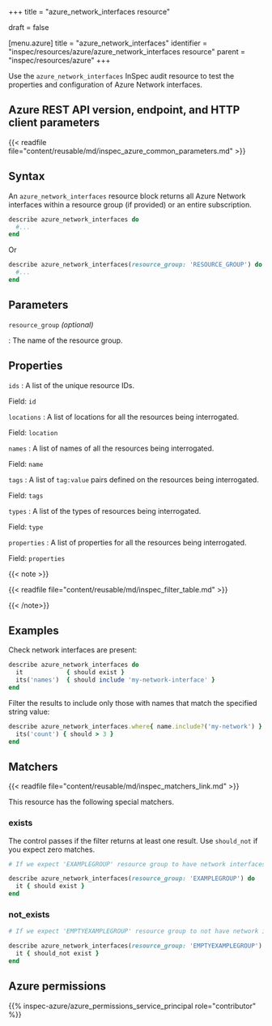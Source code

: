 +++
title = "azure_network_interfaces resource"

draft = false


[menu.azure]
title = "azure_network_interfaces"
identifier = "inspec/resources/azure/azure_network_interfaces resource"
parent = "inspec/resources/azure"
+++

Use the `azure_network_interfaces` InSpec audit resource to test the properties and configuration of Azure Network interfaces.

## Azure REST API version, endpoint, and HTTP client parameters

{{< readfile file="content/reusable/md/inspec_azure_common_parameters.md" >}}

## Syntax

An `azure_network_interfaces` resource block returns all Azure Network interfaces within a resource group (if provided) or an entire subscription.

```ruby
describe azure_network_interfaces do
  #...
end
```

Or

```ruby
describe azure_network_interfaces(resource_group: 'RESOURCE_GROUP') do
  #...
end
```

## Parameters

`resource_group` _(optional)_

: The name of the resource group.

## Properties

`ids`
: A list of the unique resource IDs.

  Field: `id`

`locations`
: A list of locations for all the resources being interrogated.

  Field: `location`

`names`
: A list of names of all the resources being interrogated.

  Field: `name`

`tags`
: A list of `tag:value` pairs defined on the resources being interrogated.

  Field: `tags`

`types`
: A list of the types of resources being interrogated.

  Field: `type`

`properties`
: A list of properties for all the resources being interrogated.

  Field: `properties`

{{< note >}}

{{< readfile file="content/reusable/md/inspec_filter_table.md" >}}

{{< /note>}}

## Examples

Check network interfaces are present:

```ruby
describe azure_network_interfaces do
  it            { should exist }
  its('names')  { should include 'my-network-interface' }
end
```

Filter the results to include only those with names that match the specified string value:

```ruby
describe azure_network_interfaces.where{ name.include?('my-network') } do
  its('count') { should > 3 }
end
```

## Matchers

{{< readfile file="content/reusable/md/inspec_matchers_link.md" >}}

This resource has the following special matchers.

### exists

The control passes if the filter returns at least one result. Use `should_not` if you expect zero matches.

```ruby
# If we expect 'EXAMPLEGROUP' resource group to have network interfaces.

describe azure_network_interfaces(resource_group: 'EXAMPLEGROUP') do
  it { should exist }
end
```

### not_exists

```ruby
# If we expect 'EMPTYEXAMPLEGROUP' resource group to not have network interfaces.

describe azure_network_interfaces(resource_group: 'EMPTYEXAMPLEGROUP') do
  it { should_not exist }
end
```

## Azure permissions

{{% inspec-azure/azure_permissions_service_principal role="contributor" %}}
